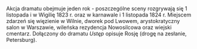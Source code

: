Akcja dramatu obejmuje jeden rok - poszczególne sceny rozgrywają się 1 listopada i w Wigilię 1823 r. oraz w karnawale i 1 listopada 1824 r. Miejscem zdarzeń się więzienie w Wilnie, dworek pod Lwowem, arystokratyczny salon w Warszawie, wileńska rezydencja Nowosilcowa oraz wiejski cmentarz. Dołączony do dramatu *Ustęp* opisuje Rosję (drogę na zesłanie, Petersburg).